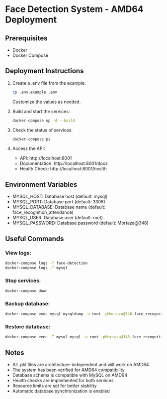 # Face Detection System - AMD64 Deployment

## Prerequisites
- Docker
- Docker Compose

## Deployment Instructions

1. Create a .env file from the example:
   ```bash
   cp .env.example .env
   ```
   Customize the values as needed.

2. Build and start the services:
   ```bash
   docker-compose up -d --build
   ```

3. Check the status of services:
   ```bash
   docker-compose ps
   ```

4. Access the API:
   - API: http://localhost:8001
   - Documentation: http://localhost:8001/docs
   - Health Check: http://localhost:8001/health

## Environment Variables
- MYSQL_HOST: Database host (default: mysql)
- MYSQL_PORT: Database port (default: 3306)
- MYSQL_DATABASE: Database name (default: face_recognition_attendance)
- MYSQL_USER: Database user (default: root)
- MYSQL_PASSWORD: Database password (default: Mortaza@348)

## Useful Commands

### View logs:
```bash
docker-compose logs -f face-detection
docker-compose logs -f mysql
```

### Stop services:
```bash
docker-compose down
```

### Backup database:
```bash
docker-compose exec mysql mysqldump -u root -pMortaza@348 face_recognition_attendance > backup.sql
```

### Restore database:
```bash
docker-compose exec -T mysql mysql -u root -pMortaza@348 face_recognition_attendance < backup.sql
```

## Notes
- All .pkl files are architecture-independent and will work on AMD64
- The system has been verified for AMD64 compatibility
- Database schema is compatible with MySQL on AMD64
- Health checks are implemented for both services
- Resource limits are set for better stability
- Automatic database synchronization is enabled